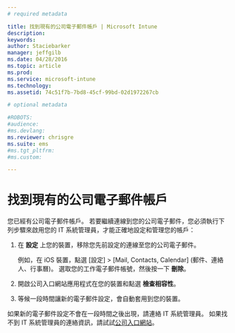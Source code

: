 ```yaml
---
# required metadata

title: 找到現有的公司電子郵件帳戶 | Microsoft Intune
description:
keywords:
author: Staciebarker
manager: jeffgilb
ms.date: 04/28/2016
ms.topic: article
ms.prod:
ms.service: microsoft-intune
ms.technology:
ms.assetid: 74c51f7b-7bd8-45cf-99bd-02d1972267cb

# optional metadata

#ROBOTS:
#audience:
#ms.devlang:
ms.reviewer: chrisgre
ms.suite: ems
#ms.tgt_pltfrm:
#ms.custom:

---
```


# 找到現有的公司電子郵件帳戶
您已經有公司電子郵件帳戶。 若要繼續連線到您的公司電子郵件，您必須執行下列步驟來啟用您的 IT 系統管理員，才能正確地設定和管理您的帳戶：

1.  在 **設定** 上您的裝置，移除您先前設定的連線至您的公司電子郵件。

    例如，在 iOS 裝置，點選 [設定] &gt; [Mail, Contacts, Calendar] (郵件、連絡人、行事曆)。 選取您的工作電子郵件帳號，然後按一下 **刪除**。

2.  開啟公司入口網站應用程式在您的裝置和點選 **檢查相容性**。

3.  等候一段時間讓新的電子郵件設定，會自動套用到您的裝置。

如果新的電子郵件設定不會在一段時間之後出現，請連絡 IT 系統管理員。 如果找不到 IT 系統管理員的連絡資訊，請試試[公司入口網站](http://portal.manage.microsoft.com)。



<!--HONumber=Jun16_HO1-->


